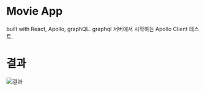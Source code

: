# Movie App
built with React, Apollo, graphQL.
graphql 서버에서 시작하는 Apollo Client 테스트.

# 결과
![결과](C:\Users\mjroh\Pictures\typora\result.png)
